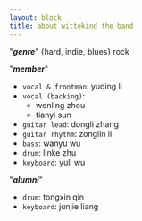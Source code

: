 ```yaml
---
layout: block
title: about wittekind the band
---
```


"***genre***"  {hard, indie, blues} rock

"***member***"  
- `vocal & frontman`: yuqing li
- `vocal (backing)`:
  -  wenling zhou 
  -  tianyi sun
- `guitar lead`: dongli zhang
- `guitar rhythm`: zonglin li
- `bass`: wanyu wu
- `drum`: linke zhu
- `keyboard`: yuli wu
  
"***alumni***"  
- `drum`: tongxin qin
- `keyboard`: junjie liang
